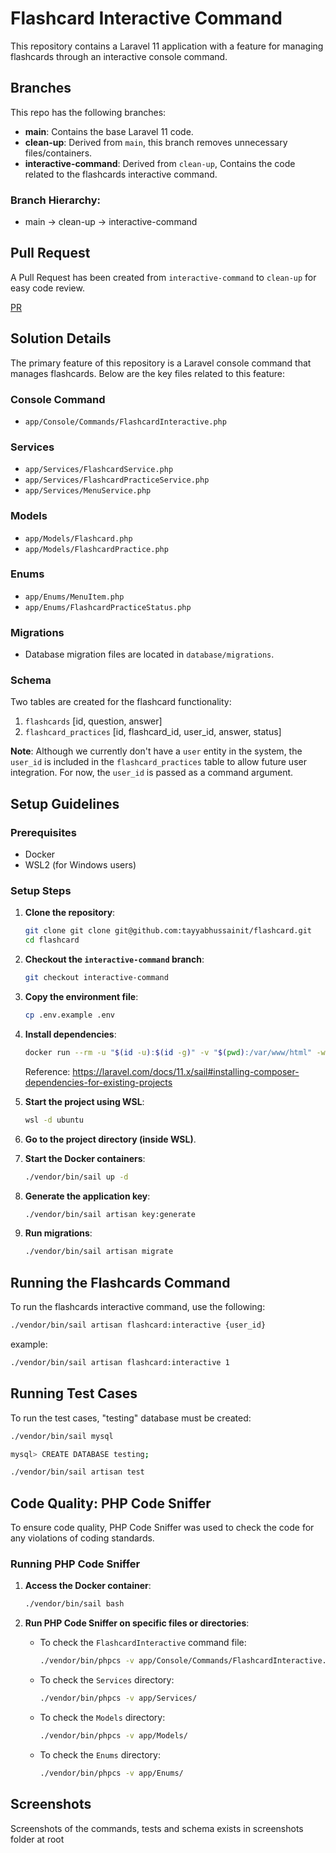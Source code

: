 # Flashcard Interactive Command

This repository contains a Laravel 11 application with a feature for managing flashcards through an interactive console command.

## Branches

This repo has the following branches:

- **main**: Contains the base Laravel 11 code.
- **clean-up**: Derived from `main`, this branch removes unnecessary files/containers.
- **interactive-command**: Derived from `clean-up`, Contains the code related to the flashcards interactive command.

### Branch Hierarchy:
- main -> clean-up -> interactive-command

## Pull Request
A Pull Request has been created from `interactive-command` to `clean-up` for easy code review.

[PR](https://github.com/tayyabhussainit/flashcard/pull/1)

## Solution Details

The primary feature of this repository is a Laravel console command that manages flashcards. Below are the key files related to this feature:

### Console Command
- `app/Console/Commands/FlashcardInteractive.php`

### Services
- `app/Services/FlashcardService.php`
- `app/Services/FlashcardPracticeService.php`
- `app/Services/MenuService.php`

### Models
- `app/Models/Flashcard.php`
- `app/Models/FlashcardPractice.php`

### Enums
- `app/Enums/MenuItem.php`
- `app/Enums/FlashcardPracticeStatus.php`

### Migrations
- Database migration files are located in `database/migrations`.

### Schema
Two tables are created for the flashcard functionality:

1. `flashcards` [id, question, answer]
2. `flashcard_practices` [id, flashcard_id, user_id, answer, status]

**Note**: Although we currently don't have a `user` entity in the system, the `user_id` is included in the `flashcard_practices` table to allow future user integration. For now, the `user_id` is passed as a command argument.

## Setup Guidelines

### Prerequisites

- Docker
- WSL2 (for Windows users)

### Setup Steps

1. **Clone the repository**:
    ```bash
    git clone git clone git@github.com:tayyabhussainit/flashcard.git
    cd flashcard
    ```

2. **Checkout the `interactive-command` branch**:
    ```bash
    git checkout interactive-command
    ```

3. **Copy the environment file**:
    ```bash
    cp .env.example .env
    ```

4. **Install dependencies**:
    ```bash
    docker run --rm -u "$(id -u):$(id -g)" -v "$(pwd):/var/www/html" -w /var/www/html laravelsail/php83-composer:latest composer install --ignore-platform-reqs
    ```
    Reference: https://laravel.com/docs/11.x/sail#installing-composer-dependencies-for-existing-projects

5. **Start the project using WSL**:
    ```bash
    wsl -d ubuntu
    ```

6. **Go to the project directory (inside WSL)**.

7. **Start the Docker containers**:
    ```bash
    ./vendor/bin/sail up -d
    ```

8. **Generate the application key**:
    ```bash
    ./vendor/bin/sail artisan key:generate
    ```

9. **Run migrations**:
    ```bash
    ./vendor/bin/sail artisan migrate
    ```

## Running the Flashcards Command

To run the flashcards interactive command, use the following:

```bash
./vendor/bin/sail artisan flashcard:interactive {user_id}
```

example:
```bash
./vendor/bin/sail artisan flashcard:interactive 1
```

## Running Test Cases

To run the test cases, "testing" database must be created:

```bash
./vendor/bin/sail mysql

```

```bash
mysql> CREATE DATABASE testing;
```

```bash
./vendor/bin/sail artisan test
```

## Code Quality: PHP Code Sniffer

To ensure code quality, PHP Code Sniffer was used to check the code for any violations of coding standards.

### Running PHP Code Sniffer

1. **Access the Docker container**:
    ```bash
    ./vendor/bin/sail bash
    ```

2. **Run PHP Code Sniffer on specific files or directories**:

    - To check the `FlashcardInteractive` command file:
      ```bash
      ./vendor/bin/phpcs -v app/Console/Commands/FlashcardInteractive.php
      ```

    - To check the `Services` directory:
      ```bash
      ./vendor/bin/phpcs -v app/Services/
      ```

    - To check the `Models` directory:
      ```bash
      ./vendor/bin/phpcs -v app/Models/
      ```

    - To check the `Enums` directory:
      ```bash
      ./vendor/bin/phpcs -v app/Enums/
      ```

## Screenshots

Screenshots of the commands, tests and schema exists in screenshots folder at root
